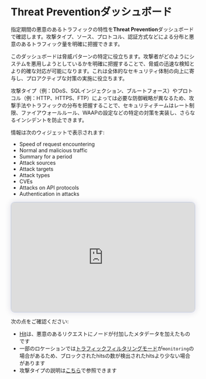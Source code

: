 # Threat Preventionダッシュボード

指定期間の悪意のあるトラフィックの特性を**Threat Prevention**ダッシュボードで確認します。攻撃タイプ、ソース、プロトコル、認証方式などによる分布と悪意のあるトラフィック量を明確に把握できます。

このダッシュボードは脅威パターンの特定に役立ちます。攻撃者がどのようにシステムを悪用しようとしているかを明確に把握することで、脅威の迅速な検知とより的確な対応が可能になります。これは全体的なセキュリティ体制の向上に寄与し、プロアクティブな対策の実施に役立ちます。

攻撃タイプ（例：DDoS、SQLインジェクション、ブルートフォース）やプロトコル（例：HTTP、HTTPS、FTP）によっては必要な防御戦略が異なるため、攻撃手法やトラフィックの分布を把握することで、セキュリティチームはレート制限、ファイアウォールルール、WAAPの設定などの特定の対策を実装し、さらなるインシデントを防止できます。

情報は次のウィジェットで表示されます:

* Speed of request encountering
* Normal and malicious traffic
* Summary for a period
* Attack sources
* Attack targets
* Attack types
* CVEs
* Attacks on API protocols
* Authentication in attacks

<div>
  <script src="https://js.storylane.io/js/v1/storylane.js"></script>
  <div class="sl-embed" style="position:relative;padding-bottom:calc(55.04% + 25px);width:100%;height:0;transform:scale(1)">
    <iframe loading="lazy" class="sl-demo" src="https://wallarm.storylane.io/demo/atbicsvjibs7" name="sl-embed" allow="fullscreen" allowfullscreen style="position:absolute;top:0;left:0;width:100%!important;height:100%!important;border:1px solid rgba(63,95,172,0.35);box-shadow: 0px 0px 18px rgba(26, 19, 72, 0.15);border-radius:10px;box-sizing:border-box;"></iframe>
  </div>
</div>

次の点をご確認ください:

* [Hit](../../glossary-en.md#hit)は、悪意のあるリクエストにノードが付加したメタデータを加えたものです
* 一部のロケーションでは[トラフィックフィルタリングモード](../../admin-en/configure-wallarm-mode.md)が`monitoring`の場合があるため、ブロックされたhitsの数が検出されたhitsより少ない場合があります
* 攻撃タイプの説明は[こちら](../../attacks-vulns-list.md)で参照できます